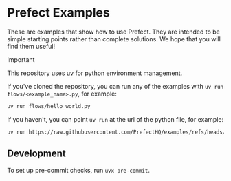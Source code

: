 # Prefect Examples

These are examples that show how to use Prefect. They are intended to be simple starting points rather than complete solutions. We hope that you will find them useful!

> [!IMPORTANT]
> This repository uses [uv](https://docs.astral.sh/uv/) for python environment management.

If you've cloned the repository, you can run any of the examples with `uv run flows/<example_name>.py`, for example:

```bash
uv run flows/hello_world.py
```

If you haven't, you can point `uv run` at the url of the python file, for example:

```bash
uv run https://raw.githubusercontent.com/PrefectHQ/examples/refs/heads/main/flows/hello_world.py
```



## Development

To set up pre-commit checks, run `uvx pre-commit`.
